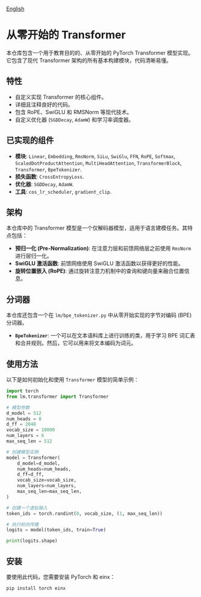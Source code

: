 [English](./README.md)

# 从零开始的 Transformer

本仓库包含一个用于教育目的的、从零开始的 PyTorch Transformer 模型实现。它包含了现代 Transformer 架构的所有基本构建模块，代码清晰易懂。

## 特性

*   自定义实现 Transformer 的核心组件。
*   详细且注释良好的代码。
*   包含 RoPE、SwiGLU 和 RMSNorm 等现代技术。
*   自定义优化器 (`SGDDecay`, `AdamW`) 和学习率调度器。

## 已实现的组件

*   **模块**: `Linear`, `Embedding`, `RmsNorm`, `SiLu`, `SwiGlu`, `FFN`, `RoPE`, `Softmax`, `ScaledDotProductAttention`, `MultiHeadAttention`, `TransformerBlock`, `Transformer`, `BpeTokenizer`.
*   **损失函数**: `CrossEntropyLoss`.
*   **优化器**: `SGDDecay`, `AdamW`.
*   **工具**: `cos_lr_scheduler`, `gradient_clip`.

## 架构

本仓库中的 Transformer 模型是一个仅解码器模型，适用于语言建模任务。其特点包括：

*   **预归一化 (Pre-Normalization)**: 在注意力层和前馈网络层之前使用 `RmsNorm` 进行层归一化。
*   **SwiGLU 激活函数**: 前馈网络使用 SwiGLU 激活函数以获得更好的性能。
*   **旋转位置嵌入 (RoPE)**: 通过旋转注意力机制中的查询和键向量来融合位置信息。

## 分词器

本仓库还包含一个在 `lm/bpe_tokenizer.py` 中从零开始实现的字节对编码 (BPE) 分词器。

*   **`BpeTokenizer`**: 一个可以在文本语料库上进行训练的类，用于学习 BPE 词汇表和合并规则。然后，它可以用来将文本编码为词元。

## 使用方法

以下是如何初始化和使用 `Transformer` 模型的简单示例：

```python
import torch
from lm.transformer import Transformer

# 模型参数
d_model = 512
num_heads = 8
d_ff = 2048
vocab_size = 10000
num_layers = 6
max_seq_len = 512

# 创建模型实例
model = Transformer(
    d_model=d_model,
    num_heads=num_heads,
    d_ff=d_ff,
    vocab_size=vocab_size,
    num_layers=num_layers,
    max_seq_len=max_seq_len,
)

# 创建一个虚拟输入
token_ids = torch.randint(0, vocab_size, (1, max_seq_len))

# 执行前向传播
logits = model(token_ids, train=True)

print(logits.shape)
```

## 安装

要使用此代码，您需要安装 PyTorch 和 einx：

```bash
pip install torch einx
```
